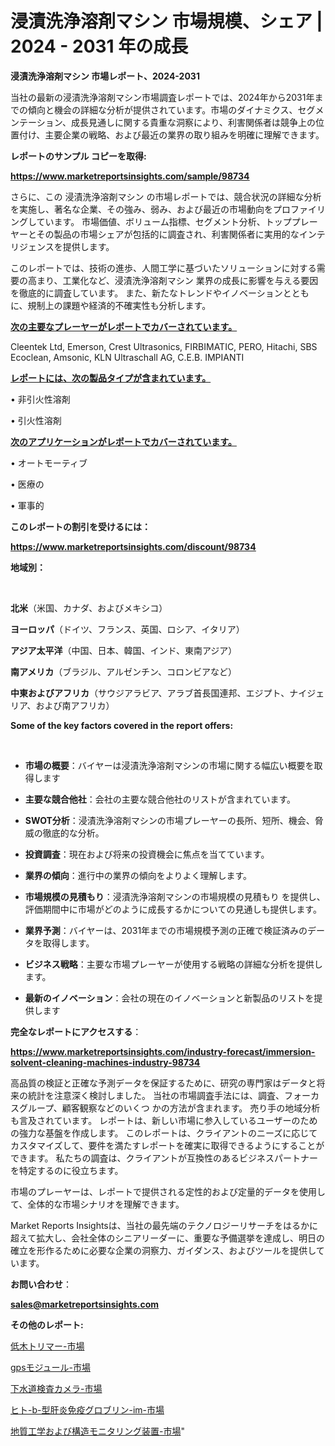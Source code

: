 # 浸漬洗浄溶剤マシン 市場規模、シェア | 2024 - 2031 年の成長

<strong>浸漬洗浄溶剤マシン 市場レポート、2024-2031</strong>

当社の最新の浸漬洗浄溶剤マシン市場調査レポートでは、2024年から2031年までの傾向と機会の詳細な分析が提供されています。市場のダイナミクス、セグメンテーション、成長見通しに関する貴重な洞察により、利害関係者は競争上の位置付け、主要企業の戦略、および最近の業界の取り組みを明確に理解できます。



<strong>レポートのサンプル コピーを取得:</strong> <a href=https://www.marketreportsinsights.com/sample/98734>

<strong><u>https://www.marketreportsinsights.com/sample/98734</u></strong></a>

さらに、この 浸漬洗浄溶剤マシン の市場レポートでは、競合状況の詳細な分析を実施し、著名な企業、その強み、弱み、および最近の市場動向をプロファイリングしています。 市場価値、ボリューム指標、セグメント分析、トッププレーヤーとその製品の市場シェアが包括的に調査され、利害関係者に実用的なインテリジェンスを提供します。

このレポートでは、技術の進歩、人間工学に基づいたソリューションに対する需要の高まり、工業化など、浸漬洗浄溶剤マシン 業界の成長に影響を与える要因を徹底的に調査しています。 また、新たなトレンドやイノベーションとともに、規制上の課題や経済的不確実性も分析します。



<strong><u>次の主要なプレーヤーがレポートでカバーされています。</u></strong>

Cleentek Ltd, Emerson, Crest Ultrasonics, FIRBIMATIC, PERO, Hitachi, SBS Ecoclean, Amsonic, KLN Ultraschall AG, C.E.B. IMPIANTI



<strong><u><b>レポートには、次の製品タイプが含まれています。</b></u></strong>

• 非引火性溶剤

• 引火性溶剤



<strong><u><b>次のアプリケーションがレポートでカバーされています。</b></u></strong>

• オートモーティブ

• 医療の

• 軍事的



<strong><b>このレポートの割引を受けるには：</b></strong>

<a href=https://www.marketreportsinsights.com/discount/98734>

<strong><u>https://www.marketreportsinsights.com/discount/98734</u></strong></a>



<strong>地域別：</strong>

<strong> </strong>



<strong>北米</strong>（米国、カナダ、およびメキシコ）



<strong>ヨーロッパ</strong>（ドイツ、フランス、英国、ロシア、イタリア）



<strong>アジア太平洋</strong>（中国、日本、韓国、インド、東南アジア）



<strong>南アメリカ</strong>（ブラジル、アルゼンチン、コロンビアなど）



<strong>中東およびアフリカ</strong>（サウジアラビア、アラブ首長国連邦、エジプト、ナイジェリア、および南アフリカ）



<strong>Some of the key factors covered in the report offers:</strong>

<strong> </strong>
<ul>
  <li>

<strong>市場の概要</strong>：バイヤーは浸漬洗浄溶剤マシンの市場に関する幅広い概要を取得します</li>
  <li>

<strong>主要な競合他社</strong>：会社の主要な競合他社のリストが含まれています。</li>
  <li>

<strong>SWOT分析</strong>：浸漬洗浄溶剤マシンの市場プレーヤーの長所、短所、機会、脅威の徹底的な分析。</li>
  <li>

<strong>投資調査</strong>：現在および将来の投資機会に焦点を当てています。</li>
  <li>

<strong>業界の傾向</strong>：進行中の業界の傾向をよりよく理解します。</li>
  <li>

<strong>市場規模の見積もり</strong>：浸漬洗浄溶剤マシンの市場規模の見積もり を提供し、評価期間中に市場がどのように成長するかについての見通しも提供します。</li>
  <li>

<strong>業界予測</strong>：バイヤーは、2031年までの市場規模予測の正確で検証済みのデータを取得します。</li>
  <li>

<strong>ビジネス戦略</strong>：主要な市場プレーヤーが使用する戦略の詳細な分析を提供します。</li>
  <li>

<strong>最新のイノベーション</strong>：会社の現在のイノベーションと新製品のリストを提供します</li>
</ul>


<strong>完全なレポートにアクセスする</strong>：

<a href=https://www.marketreportsinsights.com/industry-forecast/immersion-solvent-cleaning-machines-industry-98734>

<strong><u>https://www.marketreportsinsights.com/industry-forecast/immersion-solvent-cleaning-machines-industry-98734</u></strong></a>

高品質の検証と正確な予測データを保証するために、研究の専門家はデータと将来の統計を注意深く検討しました。 当社の市場調査手法には、調査、フォーカスグループ、顧客観察などのいくつ かの方法が含まれます。 売り手の地域分析も言及されています。 レポートは、新しい市場に参入しているユーザーのための強力な基盤を作成します。 このレポートは、クライアントのニーズに応じてカスタマイズして、要件を満たすレポートを確実に取得できるようにすることができます。 私たちの調査は、クライアントが互換性のあるビジネスパートナーを特定するのに役立ちます。

市場のプレーヤーは、レポートで提供される定性的および定量的データを使用して、全体的な市場シナリオを理解できます。

Market Reports Insightsは、当社の最先端のテクノロジーリサーチをはるかに超えて拡大し、会社全体のシニアリーダーに、重要な予備選挙を達成し、明日の確立を形作るために必要な企業の洞察力、ガイダンス、およびツールを提供しています。



<strong><b>お問い合わせ</b></strong>：

<a href=mailto:sales@marketreportsinsights.com>

<strong><u>sales@marketreportsinsights.com</u></strong></a>



<strong>その他のレポート:</strong>

<a href=https://www.linkedin.com/pulse/低木トリマー-市場-2023-swot-分析と成長率-2030-pr-news-hub-qsdnf/>低木トリマー-市場</a>

<a href=https://www.linkedin.com/pulse/gpsモジュール-市場-2023-推進要因と成長機会-2030-analytics-achievers-24-analysis-l7wbf/>gpsモジュール-市場</a>

<a href=https://www.linkedin.com/pulse/下水道検査カメラ-市場-2023-swot-分析と最新イノベーション-2030-pr-news-hub-a2daf/>下水道検査カメラ-市場</a>

<a href=https://www.linkedin.com/pulse/ヒト-b-型肝炎免疫グロブリン-im-市場-2023-年のダイナミクスとビジネストレンド-afvef/>ヒト-b-型肝炎免疫グロブリン-im-市場</a>

<a href=https://www.linkedin.com/pulse/地質工学および構造モニタリング装置-市場-2023-swot-分析と最新イノベーション-2030-pr-news-hub-mymaf/>地質工学および構造モニタリング装置-市場</a>"

